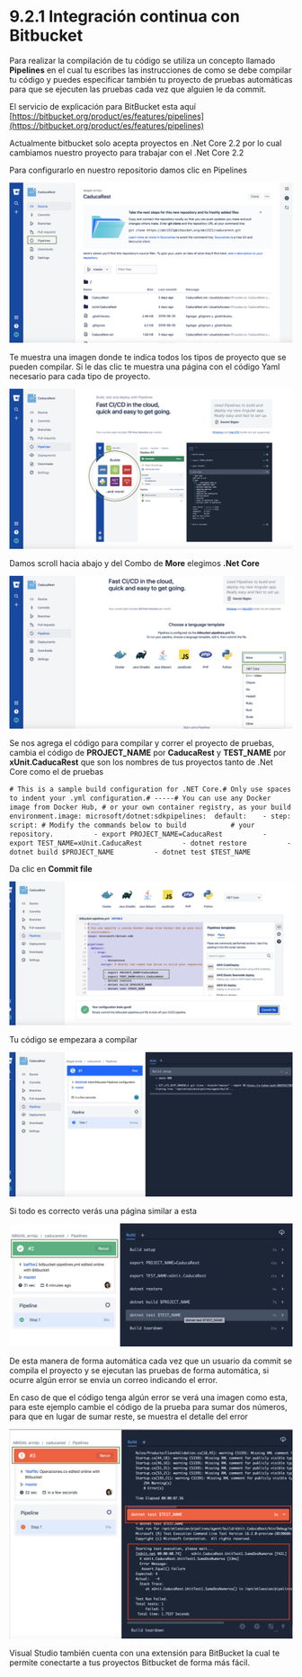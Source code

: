 # 9.2.1 Integración continua con Bitbucket

Para realizar la compilación de tu código se utiliza un concepto llamado **Pipelines** en el cual tu escribes las instrucciones de como se debe compilar tu código y puedes especificar también tu proyecto de pruebas automáticas para que se ejecuten las pruebas cada vez que alguien le da commit.

El servicio de explicación para BitBucket esta aquí [https://bitbucket.org/product/es/features/pipelines](https://bitbucket.org/product/es/features/pipelines)

Actualmente bitbucket solo acepta proyectos en .Net Core 2.2 por lo cual cambiamos nuestro proyecto para trabajar con el .Net Core 2.2

Para configurarlo en nuestro repositorio damos clic en Pipelines

![](../../.gitbook/assets/image%20%28133%29.png)

Te muestra una imagen donde te indica todos los tipos de proyecto que se pueden compilar. Si le das clic te muestra una página con el código Yaml necesario para cada tipo de proyecto.

![](../../.gitbook/assets/image%20%28269%29.png)

Damos scroll hacia abajo y del Combo de **More** elegimos **.Net Core**

![](../../.gitbook/assets/image%20%28151%29.png)

Se nos agrega el código para compilar y correr el proyecto de pruebas, cambia el código de **PROJECT\_NAME** por **CaducaRest** y **TEST\_NAME** por **xUnit.CaducaRest** que son los nombres de tus proyectos tanto de .Net Core como el de pruebas

```markup
# This is a sample build configuration for .NET Core.# Only use spaces to indent your .yml configuration.# -----# You can use any Docker image from Docker Hub, # or your own container registry, as your build environment.image: microsoft/dotnet:sdkpipelines:  default:    - step:        script: # Modify the commands below to build           # your repository.          - export PROJECT_NAME=CaducaRest          - export TEST_NAME=xUnit.CaducaRest          - dotnet restore          - dotnet build $PROJECT_NAME          - dotnet test $TEST_NAME
```

Da clic en **Commit file**

![](../../.gitbook/assets/image%20%28233%29.png)

Tu código se empezara a compilar

![](../../.gitbook/assets/image%20%28218%29.png)

Si todo es correcto verás una página similar a esta

![](../../.gitbook/assets/image%20%28191%29.png)

De esta manera de forma automática cada vez que un usuario da commit se compila el proyecto y se ejecutan las pruebas de forma automática, si ocurre algún error se envia un correo indicando el error.

En caso de que el código tenga algún error se verá una imagen como esta, para este ejemplo cambie el código de la prueba para sumar dos números, para que en lugar de sumar reste, se muestra el detalle del error

![](../../.gitbook/assets/image%20%28214%29.png)

Visual Studio también cuenta con una extensión para BitBucket la cual te permite conectarte a tus proyectos Bitbucket de forma más fácil.



